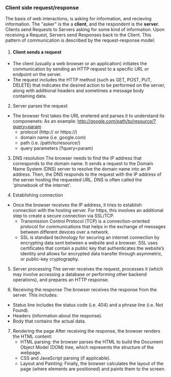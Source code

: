 ### Client side request/response
The basis of web interactions, is asking for information, and recieving information. The "asker" is the a **client**, and the respondent is the **server**. Clients send Requests to Servers asking for some kind of information. Upon receiving a Request, Servers send Responses back to the Client.
This pattern of communication is described by the request-response model:
1. #### Client sends a request
* The client (usually a web browser or an application) initiates the communication by sending an HTTP request to a specific URL or endpoint on the server.
* The request includes the HTTP method (such as GET, POST, PUT, DELETE) that indicates the desired action to be performed on the server, along with additional headers and sometimes a message body containing data.

2. Server parses the request
* The browser first takes the URL enetered and parses it to understand its componenets:
     As an example: http://google.com/path/to/resource/?query=param
    * protocol (http:// or https://)
    * domain name (i.e. google.com)
    * path (i.e. /path/to/resource/)
    * query parameters (?query=param)

3. DNS resolution
The browser needs to find the IP address that corresponds to the domain name. It sends a request to the Domain Name System (DNS) server to resolve the domain name into an IP address.
Then, the DNS responds to the request with the IP address of the server hosting the requested URL. DNS is often called the 'phonebook of the internet'.

4. Establishing connection
* Once the browser receives the IP address, it tries to establish connection with the hosting server. For https, this involves an additional step to create a secure connection via SSL/TCP.
    * Transmission Control Protocol (TCP) is a connection-oriented protocol for communications that helps in the exchange of messages between different devices over a network.
    * SSL is standard technology for securing an internet connection by encrypting data sent between a website and a browser. SSL uses certificates that contain a public key that authenticates the website’s identity and allows for encrypted data transfer through asymmetric, or public-key cryptography.

5. Server processing
The server receives the request, processes it (which may involve accessing a database or performing other backend operations), and prepares an HTTP response.

6. Receiving the response
The browser receives the response from the server. This includes:
* Status line includes the status code (i.e. 404) and a phrase line (i.e. Not Found).
* Headers (information about the response).
* Body that contains the actual data.

7. Rendering the page
After receiving the response, the browser renders the HTML content:
    * HTML parsing: the browser parses the HTML to build the Document Object Model (DOM) tree, which represents the structure of the webpage.
    * CSS and JavaScript parsing (if applicable).
    * Layout and Painting: Finally, the browser calculates the layout of the page (where elements are positioned) and paints them to the screen.


